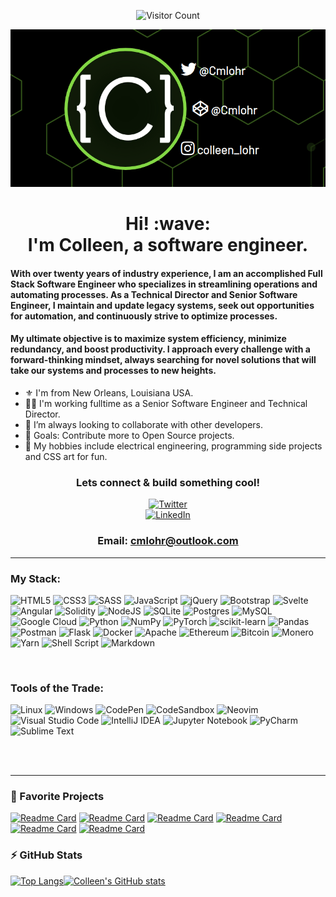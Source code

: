 <!-- Badges: https://github.com/Ileriayo/markdown-badges -->
<div align = 'center'>  


![Visitor Count](https://profile-counter.glitch.me/{cmlohr}/count.svg)
  
</div>
<div align='center'>
  
  ![cmlohr header](assets/logo.gif)
  
</div>
<h1 align='center'> Hi! :wave:
  <br/>
I'm Colleen, a software engineer.
</h1>  

#### With over twenty years of industry experience, I am an accomplished Full Stack Software Engineer who specializes in streamlining operations and automating processes. As a Technical Director and Senior Software Engineer, I maintain and update legacy systems, seek out opportunities for automation, and continuously strive to optimize processes. 

#### My ultimate objective is to maximize system efficiency, minimize redundancy, and boost productivity. I approach every challenge with a forward-thinking mindset, always searching for novel solutions that will take our systems and processes to new heights.  

- :fleur_de_lis: I'm from New Orleans, Louisiana USA.
- :woman_technologist: I'm working fulltime as a Senior Software Engineer and Technical Director.
- :vulcan_salute: I’m always looking to collaborate with other developers.
- :thinking: Goals: Contribute more to Open Source projects.
- :ramen: My hobbies include electrical engineering, programming side projects and CSS art for fun.

<h3 align='center'>Lets connect & build something cool!</h3>


<div align='center'>  
  
  [![Twitter](https://img.shields.io/badge/Twitter-1DA1F2?logo=twitter&logoColor=white)](https://www.twitter.com/cmlohr)  
  [![LinkedIn](https://img.shields.io/badge/LinkedIn-0077b5?logo=linkedin&logoColor=white)](https://www.linkedin.com/in/cmlohr/)
<!--   <h3 align='center'>&nbsp;>&nbsp;>&nbsp;>&nbsp;<a align='center' alt='link to my cv' href="https://www.cmlohr.dev/cv.html">My CV</a>&nbsp;<&nbsp;<&nbsp;<&nbsp;</h3> -->
  <h3 align='center'>Email:  <a align='center' alt="cmlohr@outlook.com" href="mailto:cmlohr@outlook.com">cmlohr@outlook.com</a></h3>
  
</div>
<hr>

### My Stack:

![HTML5](https://img.shields.io/badge/html5-%23E34F26.svg?style=for-the-badge&logo=html5&logoColor=white)
![CSS3](https://img.shields.io/badge/css3-%231572B6.svg?style=for-the-badge&logo=css3&logoColor=white)
![SASS](https://img.shields.io/badge/SASS-hotpink.svg?style=for-the-badge&logo=SASS&logoColor=white)
![JavaScript](https://img.shields.io/badge/javascript-%23323330.svg?style=for-the-badge&logo=javascript&logoColor=%23F7DF1E)
![jQuery](https://img.shields.io/badge/jquery-%230769AD.svg?style=for-the-badge&logo=jquery&logoColor=white)
![Bootstrap](https://img.shields.io/badge/bootstrap-%23563D7C.svg?style=for-the-badge&logo=bootstrap&logoColor=white)
![Svelte](https://img.shields.io/badge/svelte-%23f1413d.svg?style=for-the-badge&logo=svelte&logoColor=white)
![Angular](https://img.shields.io/badge/Angular-DD0031.svg?style=for-the-badge&logo=angular&logoColor=white)
![Solidity](https://img.shields.io/badge/Solidity-%23363636.svg?style=for-the-badge&logo=solidity&logoColor=white)
![NodeJS](https://img.shields.io/badge/node.js-6DA55F?style=for-the-badge&logo=node.js&logoColor=white)
![SQLite](https://img.shields.io/badge/sqlite-%2307405e.svg?style=for-the-badge&logo=sqlite&logoColor=white)
![Postgres](https://img.shields.io/badge/postgres-%23316192.svg?style=for-the-badge&logo=postgresql&logoColor=white)
![MySQL](https://img.shields.io/badge/mysql-%2300f.svg?style=for-the-badge&logo=mysql&logoColor=white)
![Google Cloud](https://img.shields.io/badge/GoogleCloud-%234285F4.svg?style=for-the-badge&logo=google-cloud&logoColor=white)
![Python](https://img.shields.io/badge/python-3670A0?style=for-the-badge&logo=python&logoColor=ffdd54)
![NumPy](https://img.shields.io/badge/numpy-%23013243.svg?style=for-the-badge&logo=numpy&logoColor=white)
![PyTorch](https://img.shields.io/badge/PyTorch-%23EE4C2C.svg?style=for-the-badge&logo=PyTorch&logoColor=white)
![scikit-learn](https://img.shields.io/badge/scikit--learn-%23F7931E.svg?style=for-the-badge&logo=scikit-learn&logoColor=white)
![Pandas](https://img.shields.io/badge/pandas-%23150458.svg?style=for-the-badge&logo=pandas&logoColor=white)
![Postman](https://img.shields.io/badge/Postman-FF6C37?style=for-the-badge&logo=postman&logoColor=white)
![Flask](https://img.shields.io/badge/flask-%23000.svg?style=for-the-badge&logo=flask&logoColor=white)
![Docker](https://img.shields.io/badge/docker-%230db7ed.svg?style=for-the-badge&logo=docker&logoColor=white)
![Apache](https://img.shields.io/badge/apache-%23D42029.svg?style=for-the-badge&logo=apache&logoColor=white)
![Ethereum](https://img.shields.io/badge/Ethereum-3C3C3D?style=for-the-badge&logo=Ethereum&logoColor=white)
![Bitcoin](https://img.shields.io/badge/Bitcoin-000?style=for-the-badge&logo=bitcoin&logoColor=white)
![Monero](https://img.shields.io/badge/monero-FF6600?style=for-the-badge&logo=monero&logoColor=white)
![Yarn](https://img.shields.io/badge/yarn-%232C8EBB.svg?style=for-the-badge&logo=yarn&logoColor=white)
![Shell Script](https://img.shields.io/badge/shell_script-%23121011.svg?style=for-the-badge&logo=gnu-bash&logoColor=white)
![Markdown](https://img.shields.io/badge/markdown-%23000000.svg?style=for-the-badge&logo=markdown&logoColor=white)
<!-- ![MySQL](https://img.shields.io/badge/mysql-%2300f.svg?style=for-the-badge&logo=mysql&logoColor=white) -->
<!-- ![TensorFlow](https://img.shields.io/badge/TensorFlow-%23FF6F00.svg?style=for-the-badge&logo=TensorFlow&logoColor=white) -->
<!-- ![Java](https://img.shields.io/badge/java-%23ED8B00.svg?style=for-the-badge&logo=java&logoColor=white) -->
<!--
![Kubernetes](https://img.shields.io/badge/kubernetes-%23326ce5.svg?style=for-the-badge&logo=kubernetes&logoColor=white)

![Jenkins](https://img.shields.io/badge/jenkins-%232C5263.svg?style=for-the-badge&logo=jenkins&logoColor=white) -->

<br />

### Tools of the Trade:
![Linux](https://img.shields.io/badge/Linux-FCC624?style=for-the-badge&logo=linux&logoColor=black)
![Windows](https://img.shields.io/badge/Windows-0078D6?style=for-the-badge&logo=windows&logoColor=white)
![CodePen](https://img.shields.io/badge/CodePen-white?style=for-the-badge&logo=codepen&logoColor=black)
![CodeSandbox](https://img.shields.io/badge/Codesandbox-040404?style=for-the-badge&logo=codesandbox&logoColor=DBDBDB)
![Neovim](https://img.shields.io/badge/NeoVim-%2357A143.svg?&style=for-the-badge&logo=neovim&logoColor=white)
![Visual Studio Code](https://img.shields.io/badge/Visual%20Studio%20Code-0078d7.svg?style=for-the-badge&logo=visual-studio-code&logoColor=white)
![IntelliJ IDEA](https://img.shields.io/badge/IntelliJIDEA-000000.svg?style=for-the-badge&logo=intellij-idea&logoColor=white)
![Jupyter Notebook](https://img.shields.io/badge/jupyter-%23FA0F00.svg?style=for-the-badge&logo=jupyter&logoColor=white)
![PyCharm](https://img.shields.io/badge/pycharm-143?style=for-the-badge&logo=pycharm&logoColor=black&color=black&labelColor=green)
![Sublime Text](https://img.shields.io/badge/sublime_text-%23575757.svg?style=for-the-badge&logo=sublime-text&logoColor=important)

<br />
<br />
<hr>


### :smiling_face_with_three_hearts: Favorite Projects

[![Readme Card](https://github-readme-stats.vercel.app/api/pin/?username=cmlohr&repo=My-OS&theme=chartreuse-dark)](https://github.com/cmlohr/My-OS)
[![Readme Card](https://github-readme-stats.vercel.app/api/pin/?username=cmlohr&repo=GUI-gpt-4&theme=chartreuse-dark)](https://github.com/cmlohr/GUI-gpt-4)
[![Readme Card](https://github-readme-stats.vercel.app/api/pin/?username=cmlohr&repo=py-random-walker&theme=chartreuse-dark)](https://github.com/cmlohr/py-random-walker)
[![Readme Card](https://github-readme-stats.vercel.app/api/pin/?username=cmlohr&repo=vim-startify-cat&theme=chartreuse-dark)](https://github.com/cmlohr/vim-startify-cat)
[![Readme Card](https://github-readme-stats.vercel.app/api/pin/?username=cmlohr&repo=coffee-machine&theme=chartreuse-dark)](https://github.com/cmlohr/coffee-machine)
[![Readme Card](https://github-readme-stats.vercel.app/api/pin/?username=cmlohr&repo=Hover-responsive-particle-landing&theme=chartreuse-dark)](https://github.com/cmlohr/Hover-responsive-particle-landing)  

### :zap: GitHub Stats
[![Top Langs](https://github-readme-stats.vercel.app/api/top-langs/?username=cmlohr&theme=chartreuse-dark&langs_count=3)](https://github.com/cmlohr/github-readme-stats)[![Colleen's GitHub stats](https://github-readme-stats.vercel.app/api?username=cmlohr&theme=chartreuse-dark&count_private=true&show_icons=true&line_height=27)](https://github.com/cmlohr/github-readme-stats)  


